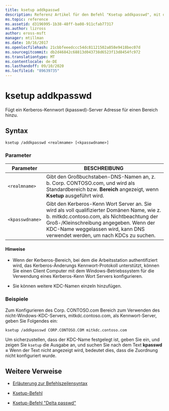 ```yaml
---
title: ksetup addkpasswd
description: Referenz Artikel für den Befehl "Ksetup addkpasswd", mit dem ein Kerberos-Kennwort (kpasswd)-Server Adresse für einen Bereich hinzugefügt wird.
ms.topic: reference
ms.assetid: d3196995-1b38-48ff-ba08-911cfab77317
ms.author: lizross
author: eross-msft
manager: mtillman
ms.date: 10/16/2017
ms.openlocfilehash: 21cbbfeeedccc54dc81121502a858e9418bec07d
ms.sourcegitcommit: db2d46842c68813d043738d6523f13d8454fc972
ms.translationtype: MT
ms.contentlocale: de-DE
ms.lasthandoff: 09/10/2020
ms.locfileid: "89639735"
---
```

# <a name="ksetup-addkpasswd"></a>ksetup addkpasswd

Fügt ein Kerberos-Kennwort (kpasswd)-Server Adresse für einen Bereich hinzu.

## <a name="syntax"></a>Syntax

```
ksetup /addkpasswd <realmname> [<kpasswdname>]
```

### <a name="parameters"></a>Parameter

| Parameter | BESCHREIBUNG |
| --------- | ----------- |
| `<realmname>` | Gibt den Großbuchstaben-DNS-Namen an, z. b. Corp. CONTOSO.com, und wird als Standardbereich bzw. **Bereich** angezeigt, wenn **Ksetup** ausgeführt wird. |
| `<kpasswdname>` | Gibt den Kerberos-Kenn Wort Server an. Sie wird als voll qualifizierter Domänen Name, wie z. b. mitkdc.contoso.com, als Nichtbeachtung der Groß-/Kleinschreibung angegeben. Wenn der KDC-Name weggelassen wird, kann DNS verwendet werden, um nach KDCs zu suchen. |

#### <a name="remarks"></a>Hinweise

- Wenn der Kerberos-Bereich, bei dem die Arbeitsstation authentifiziert wird, das Kerberos-Änderungs Kennwort-Protokoll unterstützt, können Sie einen Client Computer mit dem Windows-Betriebssystem für die Verwendung eines Kerberos-Kenn Wort Servers konfigurieren.

- Sie können weitere KDC-Namen einzeln hinzufügen.

### <a name="examples"></a>Beispiele

Zum Konfigurieren des Corp. CONTOSO.com Bereich zum Verwenden des nicht-Windows-KDC-Servers, mitkdc.contoso.com, als Kennwort-Server, geben Sie Folgendes ein:

```
ksetup /addkpasswd CORP.CONTOSO.COM mitkdc.contoso.com
```

Um sicherzustellen, dass der KDC-Name festgelegt ist, geben Sie ein, und zeigen Sie `ksetup` die Ausgabe an, und suchen Sie nach dem Text **kpasswd =** Wenn der Text nicht angezeigt wird, bedeutet dies, dass die Zuordnung nicht konfiguriert wurde.

## <a name="additional-references"></a>Weitere Verweise

- [Erläuterung zur Befehlszeilensyntax](command-line-syntax-key.md)

- [Ksetup-Befehl](ksetup.md)

- [Ksetup-Befehl "Delta passwd"](ksetup-delkpasswd.md)
